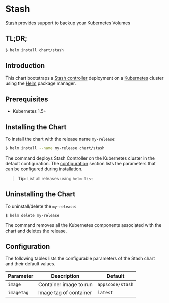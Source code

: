 # Stash
[Stash](https://github.com/appscode/stash) provides support to backup your Kubernetes Volumes
## TL;DR;

```bash
$ helm install chart/stash
```

## Introduction

This chart bootstraps a [Stash controller](https://github.com/appscode/stash) deployment on a [Kubernetes](http://kubernetes.io) cluster using the [Helm](https://helm.sh) package manager.

## Prerequisites

- Kubernetes 1.5+ 

## Installing the Chart
To install the chart with the release name `my-release`:
```bash
$ helm install --name my-release chart/stash
```
The command deploys Stash Controller on the Kubernetes cluster in the default configuration. The [configuration](#configuration) section lists the parameters that can be configured during installation.

> **Tip**: List all releases using `helm list`

## Uninstalling the Chart

To uninstall/delete the `my-release`:

```bash
$ helm delete my-release
```

The command removes all the Kubernetes components associated with the chart and deletes the release.

## Configuration

The following tables lists the configurable parameters of the Stash chart and their default values.


| Parameter                  | Description                | Default                                                    |
| -----------------------    | ----------------------     | ------------------- |
| `image`                    |  Container image to run    | `appscode/stash`   |
| `imageTag`                 |  Image tag of container    | `latest`            |
